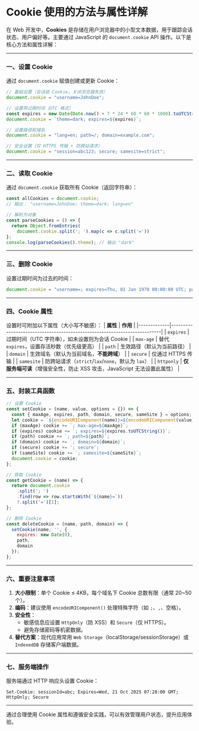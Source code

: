 # Cookie 使用的方法与属性详解

在 Web 开发中，**Cookies** 是存储在用户浏览器中的小型文本数据，用于跟踪会话状态、用户偏好等。主要通过 JavaScript 的 `document.cookie` API 操作。以下是核心方法和属性详解：

---

### **一、设置 Cookie**
通过 `document.cookie` 赋值创建或更新 Cookie：
```javascript
// 基础设置（会话级 Cookie，关闭浏览器失效）
document.cookie = "username=JohnDoe";

// 设置带过期时间（UTC 格式）
const expires = new Date(Date.now() + 7 * 24 * 60 * 60 * 1000).toUTCString();
document.cookie = `theme=dark; expires=${expires}`;

// 设置路径和域名
document.cookie = "lang=en; path=/; domain=example.com";

// 安全设置（仅 HTTPS 传输 + 防跨站请求）
document.cookie = "session=abc123; secure; samesite=strict";
```

---

### **二、读取 Cookie**
通过 `document.cookie` 获取所有 Cookie（返回字符串）：
```javascript
const allCookies = document.cookie; 
// 输出： "username=JohnDoe; theme=dark; lang=en"

// 解析为对象
const parseCookies = () => {
  return Object.fromEntries(
    document.cookie.split('; ').map(c => c.split('='))
};
console.log(parseCookies().theme); // 输出 "dark"
```

---

### **三、删除 Cookie**
设置过期时间为过去的时间：
```javascript
document.cookie = "username=; expires=Thu, 01 Jan 1970 00:00:00 UTC; path=/;";
```

---

### **四、Cookie 属性**
设置时可附加以下属性（大小写不敏感）：
| **属性**    | **作用**                                                                 |
|-------------|--------------------------------------------------------------------------|
| `expires`   | 过期时间（UTC 字符串），如未设置则为会话 Cookie                          |
| `max-age`   | 替代 `expires`，设置存活秒数（优先级更高）                               |
| `path`      | 生效路径（默认为当前路径）                                               |
| `domain`    | 生效域名（默认为当前域名，**不能跨域**）                                 |
| `secure`    | 仅通过 HTTPS 传输                                                        |
| `samesite`  | 防跨站请求（`strict`/`lax`/`none`，默认为 `lax`）                       |
| `httponly`  | **仅服务端可读**（增强安全性，防止 XSS 攻击，JavaScript 无法设置此属性） |

---

### **五、封装工具函数**
```javascript
// 设置 Cookie
const setCookie = (name, value, options = {}) => {
  const { maxAge, expires, path, domain, secure, sameSite } = options;
  let cookie = `${encodeURIComponent(name)}=${encodeURIComponent(value)}`;
  if (maxAge) cookie += `; max-age=${maxAge}`;
  if (expires) cookie += `; expires=${expires.toUTCString()}`;
  if (path) cookie += `; path=${path}`;
  if (domain) cookie += `; domain=${domain}`;
  if (secure) cookie += '; secure';
  if (sameSite) cookie += `; samesite=${sameSite}`;
  document.cookie = cookie;
};

// 获取 Cookie
const getCookie = (name) => {
  return document.cookie
    .split('; ')
    .find(row => row.startsWith(`${name}=`))
    ?.split('=')[1];
};

// 删除 Cookie
const deleteCookie = (name, path, domain) => {
  setCookie(name, '', { 
    expires: new Date(0), 
    path, 
    domain 
  });
};
```

---

### **六、重要注意事项**
1. **大小限制**：单个 Cookie ≤ 4KB，每个域名下 Cookie 总数有限（通常 20~50 个）。
2. **编码**：建议使用 `encodeURIComponent()` 处理特殊字符（如 `;`、`,`、空格）。
3. **安全性**：
    - 敏感信息应设置 `HttpOnly`（防 XSS）和 `Secure`（仅 HTTPS）。
    - 避免存储密码等机密数据。
4. **替代方案**：现代应用常用 `Web Storage`（localStorage/sessionStorage）或 `IndexedDB` 存储客户端数据。

---

### **七、服务端操作**
服务端通过 HTTP 响应头设置 Cookie：
```http
Set-Cookie: sessionId=abc; Expires=Wed, 21 Oct 2025 07:28:00 GMT; HttpOnly; Secure
```

---

通过合理使用 Cookie 属性和遵循安全实践，可以有效管理用户状态，提升应用体验。
